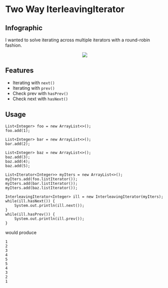 # Two Way IterleavingIterator

## Infographic
I wanted to solve iterating across multiple iterators with a round-robin fashion.
<p align="center">
    <image src="https://raw.githubusercontent.com/robert-irribarren/InterleavingIterator/master/design.png"/>
</p>

## Features
- Iterating with `next()` 
- Iterating with `prev()`
- Check prev with `hasPrev()`
- Check next with `hasNext()`

## Usage

```
List<Integer> foo = new ArrayList<>();
foo.add(1);

List<Integer> bar = new ArrayList<>();
bar.add(2);

List<Integer> baz = new ArrayList<>();
baz.add(3);
baz.add(4);
baz.add(5);

List<Iterator<Integer>> myIters = new ArrayList<>();
myIters.add(foo.listIterator());
myIters.add(bar.listIterator());
myIters.add(baz.listIterator());

InterleavingIterator<Integer> ill = new InterleavingIterator(myIters);
while(ill.hasNext()) {
    System.out.println(ill.next());
}
while(ill.hasPrev()) {
    System.out.println(ill.prev());
}
```

would produce

```
1
2
3
4
5
5
4
3
2
1
```
